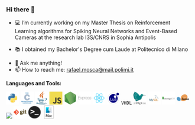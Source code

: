 ### Hi there 👋

- 💻 I’m currently working on my Master Thesis on Reinforcement Learning algorithms for Spiking Neural Networks and Event-Based Cameras at the research lab I3S/CNRS in Sophia Antipolis
<!--<code><img height="35" src="https://www.i3s.unice.fr/sites/default/files/NewlogoI3S_0.png"></code>
<code><img height="35" src="http://www.cnrs.fr/themes/custom/cnrs/logo.svg"></code>
-->

- 📚 I obtained my Bachelor's Degree cum Laude at Politecnico di Milano
<!--<code><img height="40" src="https://www.amatho.org/wp-content/uploads/2017/02/logo-poli-colori.png"></code>  
- I have taken courses at: 
<code><img height="35" src="https://upload.wikimedia.org/wikipedia/commons/thumb/e/ef/Cardiff_University_%28logo%29.svg/1200px-Cardiff_University_%28logo%29.svg.png"></code>
<code><img height="35" src="https://seeklogo.com/images/K/kth-logo-2D6316D414-seeklogo.com.png"></code>
<code><img height="35" src="https://univ-cotedazur.fr/medias/photo/ucalogoqhaut_1590599113062-png"></code>
and done some research work at:
<code><img height="30" src="https://french-tech-central.com/wp-content/uploads/2018/01/inr_logo_rouge_150.png"></code>
-->
- 💬 Ask me anything!
- 📫 How to reach me: rafael.mosca@mail.polimi.it

**Languages and Tools:**

<code><img height="35" src="https://raw.githubusercontent.com/github/explore/80688e429a7d4ef2fca1e82350fe8e3517d3494d/topics/python/python.png"></code>
<code><img height="35" src="https://raw.githubusercontent.com/github/explore/80688e429a7d4ef2fca1e82350fe8e3517d3494d/topics/c/c.png"></code>
<code><img height="35" src="https://raw.githubusercontent.com/github/explore/80688e429a7d4ef2fca1e82350fe8e3517d3494d/topics/java/java.png"></code>
<code><img height="35" src="https://raw.githubusercontent.com/github/explore/80688e429a7d4ef2fca1e82350fe8e3517d3494d/topics/javascript/javascript.png"></code>
<code><img height="35" src="https://raw.githubusercontent.com/github/explore/80688e429a7d4ef2fca1e82350fe8e3517d3494d/topics/nodejs/nodejs.png"></code>
<code><img height="35" src="https://raw.githubusercontent.com/github/explore/80688e429a7d4ef2fca1e82350fe8e3517d3494d/topics/express/express.png"></code>
<code><img height="35" src="https://raw.githubusercontent.com/github/explore/80688e429a7d4ef2fca1e82350fe8e3517d3494d/topics/react/react.png"></code>
<code><img height="35" src="https://raw.githubusercontent.com/github/explore/80688e429a7d4ef2fca1e82350fe8e3517d3494d/topics/lua/lua.png"></code>
<code>VHDL</code>
<code><img height="35" src="https://raw.githubusercontent.com/github/explore/80688e429a7d4ef2fca1e82350fe8e3517d3494d/topics/latex/latex.png"></code>
<code><img height="35" src="https://raw.githubusercontent.com/github/explore/80688e429a7d4ef2fca1e82350fe8e3517d3494d/topics/mysql/mysql.png"></code>
<code><img height="35" src="https://raw.githubusercontent.com/github/explore/80688e429a7d4ef2fca1e82350fe8e3517d3494d/topics/mongodb/mongodb.png"></code>
<code><img height="35" src="https://raw.githubusercontent.com/github/explore/80688e429a7d4ef2fca1e82350fe8e3517d3494d/topics/scikit-learn/scikit-learn.png"></code>
<code><img height="35" src="https://pytorch.org/assets/images/pytorch-logo.png"></code>
<code><img height="35" src="https://raw.githubusercontent.com/github/explore/80688e429a7d4ef2fca1e82350fe8e3517d3494d/topics/git/git.png"></code>
<code><img height="35" src="https://raw.githubusercontent.com/github/explore/80688e429a7d4ef2fca1e82350fe8e3517d3494d/topics/terminal/terminal.png"></code>
<code><img height="35" src="https://raw.githubusercontent.com/github/explore/80688e429a7d4ef2fca1e82350fe8e3517d3494d/topics/macos/macos.png"></code>

<!--

**rfma23/rfma23** is a ✨ _special_ ✨ repository because its `README.md` (this file) appears on your GitHub profile.

Here are some ideas to get you started:

- 🔭 I’m currently working on ...
- 🌱 I’m currently learning ...
- 👯 I’m looking to collaborate on ...
- 🤔 I’m looking for help with ...
- 💬 Ask me about ...
- 📫 How to reach me: ...
- 😄 Pronouns: ...
- ⚡ Fun fact: ...
-->

